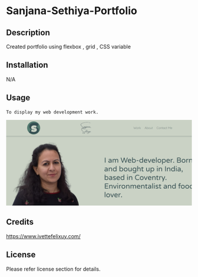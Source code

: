 # Sanjana-Sethiya-Portfolio
## Description

Created portfolio using flexbox , grid , CSS variable


## Installation

N/A

## Usage

    To display my web development work.

![wrok-01](./images/portfolio_landing_page.png)
    

## Credits

https://www.ivettefelixuy.com/

## License

Please refer license section for details.
